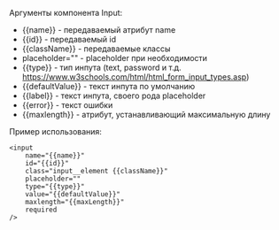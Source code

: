 Аргументы компонента Input: 
* {{name}} - передаваемый атрибут name <br>
* {{id}} - передаваемый id <br>
* {{className}} - передаваемые классы <br>
* placeholder="" - placeholder при необходимости
* {{type}} - тип инпута (text, password и т.д. https://www.w3schools.com/html/html_form_input_types.asp)
* {{defaultValue}} - текст инпута по умолчанию <br>
* {{label}} - текст инпута, своего рода placeholder <br>
* {{error}} - текст ошибки
* {{maxlength}} - атрибут, устанавливающий максимальную длину 


Пример использования: <br>
```
<input
    name="{{name}}"
    id="{{id}}"
    class="input__element {{className}}"
    placeholder=""
    type="{{type}}"
    value="{{defaultValue}}"
    maxlength="{{maxLength}}"
    required
/>
```
